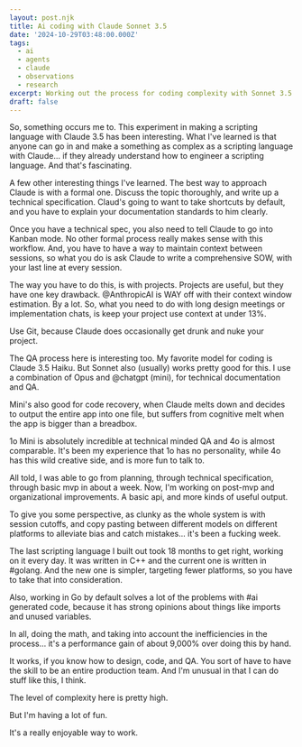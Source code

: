 ```yaml
---
layout: post.njk
title: Ai coding with Claude Sonnet 3.5
date: '2024-10-29T03:48:00.000Z'
tags:
  - ai
  - agents
  - claude
  - observations
  - research
excerpt: Working out the process for coding complexity with Sonnet 3.5
draft: false
---
```

So, something occurs me to. This experiment in making a scripting language with Claude 3.5 has been interesting. What I've learned is that anyone can go in and make a something as complex as a scripting language with Claude... if they already understand how to engineer a scripting language. And that's fascinating.

A few other interesting things I've learned. The best way to approach Claude is with a formal one. Discuss the topic thoroughly, and write up a technical specification. Claud's going to want to take shortcuts by default, and you have to explain your documentation standards to him clearly.

Once you have a technical spec, you also need to tell Claude to go into Kanban mode. No other formal process really makes sense with this workflow. And, you have to have a way to maintain context between sessions, so what you do is ask Claude to write a comprehensive SOW, with your last line at every session.

The way you have to do this, is with projects. Projects are useful, but they have one key drawback. @AnthropicAI is WAY off with their context window estimation. By a lot. So, what you need to do with long design meetings or implementation chats, is keep your project use context at under 13%.

Use Git, because Claude does occasionally get drunk and nuke your project.

The QA process here is interesting too. My favorite model for coding is Claude 3.5 Haiku. But Sonnet also (usually) works pretty good for this. I use a combination of Opus and @chatgpt (mini), for technical documentation and QA.

Mini's also good for code recovery, when Claude melts down and decides to output the entire app into one file, but suffers from cognitive melt when the app is bigger than a breadbox.

1o Mini is absolutely incredible at technical minded QA and 4o is almost comparable. It's been my experience that 1o has no personality, while 4o has this wild creative side, and is more fun to talk to.

All told, I was able to go from planning, through technical specification, through basic mvp in about a week. Now, I'm working on post-mvp and organizational improvements. A basic api, and more kinds of useful output.

To give you some perspective, as clunky as the whole system is with session cutoffs, and copy pasting between different models on different platforms to alleviate bias and catch mistakes... it's been a fucking week.

The last scripting language I built out took 18 months to get right, working on it every day. It was written in C++ and the current one is written in #golang.  And the new one is simpler, targeting fewer platforms, so you have to take that into consideration.

Also, working in Go by default solves a lot of the problems with #ai generated code, because it has strong opinions about things like imports and unused variables.

In all, doing the math, and taking into account the inefficiencies in the process... it's a performance gain of about 9,000% over doing this by hand.

It works, if you know how to design, code, and QA. You sort of have to have the skill to be an entire production team. And I'm unusual in that I can do stuff like this, I think.

The level of complexity here is pretty high.

But I'm having a lot of fun.

It's a really enjoyable way to work.
